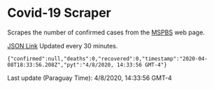 # Covid-19 Scraper

Scrapes the number of confirmed cases from the [MSPBS](https://www.mspbs.gov.py/covid-19.php) web page.

[JSON Link](https://jmayalag.github.io/covid19-scrape/cases.json)
Updated every 30 minutes.
```
{"confirmed":null,"deaths":0,"recovered":0,"timestamp":"2020-04-08T18:33:56.208Z","pyt":"4/8/2020, 14:33:56 GMT-4"}
```
Last update (Paraguay Time): 4/8/2020, 14:33:56 GMT-4